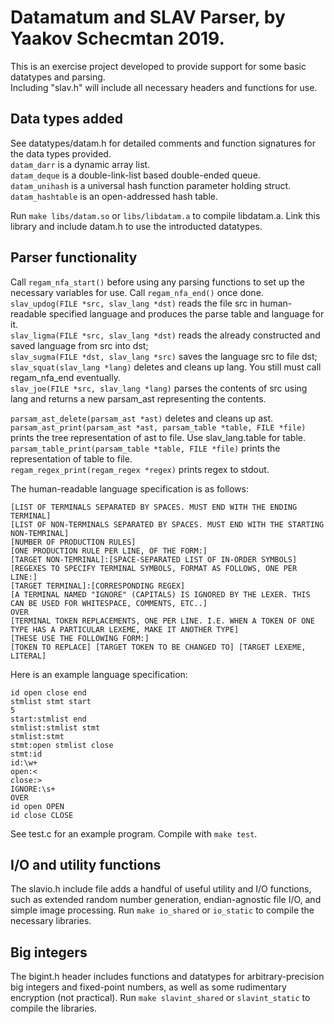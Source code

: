 # Datamatum and SLAV Parser, by Yaakov Schecmtan 2019.  

This is an exercise project developed to provide support for some basic datatypes and parsing.  
Including "slav.h" will include all necessary headers and functions for use.  

## Data types added  

See datatypes/datam.h for detailed comments and function signatures for the data types provided.  
`datam_darr` is a dynamic array list.  
`datam_deque` is a double-link-list based double-ended queue.  
`datam_unihash` is a universal hash function parameter holding struct.  
`datam_hashtable` is an open-addressed hash table.  

Run `make libs/datam.so` or `libs/libdatam.a` to compile libdatam.a. Link this library and include datam.h to use the introducted datatypes.  

## Parser functionality  

Call `regam_nfa_start()` before using any parsing functions to set up the necessary variables for use. Call `regam_nfa_end()` once done.  
`slav_updog(FILE *src, slav_lang *dst)` reads the file src in human-readable specified language and produces the parse table and language for it.  
`slav_ligma(FILE *src, slav_lang *dst)` reads the already constructed and saved language from src into dst;  
`slav_sugma(FILE *dst, slav_lang *src)` saves the language src to file dst;  
`slav_squat(slav_lang *lang)` deletes and cleans up lang. You still must call regam_nfa_end eventually.  
`slav_joe(FILE *src, slav_lang *lang)` parses the contents of src using lang and returns a new parsam_ast representing the contents.  

`parsam_ast_delete(parsam_ast *ast)` deletes and cleans up ast.  
`parsam_ast_print(parsam_ast *ast, parsam_table *table, FILE *file)` prints the tree representation of ast to file. Use slav_lang.table for table.  
`parsam_table_print(parsam_table *table, FILE *file)` prints the representation of table to file.  
`regam_regex_print(regam_regex *regex)` prints regex to stdout.  

The human-readable language specification is as follows:  

```
[LIST OF TERMINALS SEPARATED BY SPACES. MUST END WITH THE ENDING TERMINAL]
[LIST OF NON-TERMINALS SEPARATED BY SPACES. MUST END WITH THE STARTING NON-TEMRINAL]
[NUMBER OF PRODUCTION RULES]
[ONE PRODUCTION RULE PER LINE, OF THE FORM:]
[TARGET NON-TEMRINAL]:[SPACE-SEPARATED LIST OF IN-ORDER SYMBOLS]
[REGEXES TO SPECIFY TERMINAL SYMBOLS, FORMAT AS FOLLOWS, ONE PER LINE:]
[TARGET TERMINAL]:[CORRESPONDING REGEX]
[A TERMINAL NAMED "IGNORE" (CAPITALS) IS IGNORED BY THE LEXER. THIS CAN BE USED FOR WHITESPACE, COMMENTS, ETC..]
OVER
[TERMINAL TOKEN REPLACEMENTS, ONE PER LINE. I.E. WHEN A TOKEN OF ONE TYPE HAS A PARTICULAR LEXEME, MAKE IT ANOTHER TYPE]
[THESE USE THE FOLLOWING FORM:]
[TOKEN TO REPLACE] [TARGET TOKEN TO BE CHANGED TO] [TARGET LEXEME, LITERAL]
```

Here is an example language specification:  

```
id open close end
stmlist stmt start
5
start:stmlist end
stmlist:stmlist stmt
stmlist:stmt
stmt:open stmlist close
stmt:id
id:\w+
open:<
close:>
IGNORE:\s+
OVER
id open OPEN
id close CLOSE
```

See test.c for an example program. Compile with `make test`.  

## I/O and utility functions  

The slavio.h include file adds a handful of useful utility and I/O functions, such as extended random number generation, endian-agnostic file I/O, and simple image processing. Run `make io_shared` or `io_static` to compile the necessary libraries.

## Big integers

The bigint.h header includes functions and datatypes for arbitrary-precision big integers and fixed-point numbers, as well as some rudimentary encryption (not practical). Run `make slavint_shared` or `slavint_static` to compile the libraries.